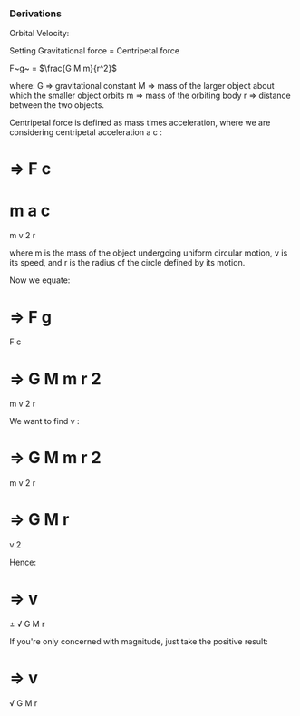 ### Derivations ###

Orbital Velocity:

Setting Gravitational force = Centripetal force

F~g~ = $\frac{G M m}{r^2}$

where: 
G => gravitational constant 
M => mass of the larger object about which the smaller object orbits
m => mass of the orbiting body 
r => distance between the two objects.

Centripetal force is defined as mass times acceleration, where we are considering centripetal acceleration 
a
c
:

⇒
F
c
=
m
a
c
=
m
v
2
r
 

where 
m
 is the mass of the object undergoing uniform circular motion, 
v
 is its speed, and 
r
 is the radius of the circle defined by its motion.

Now we equate:

⇒
F
g
=
F
c

⇒
G
M
m
r
2
=
m
v
2
r

We want to find 
v
:

⇒
G
M
m
r
2
=
m
v
2
r

⇒
G
M
r
=
v
2

Hence:

⇒
v
=
±
√
G
M
r

If you're only concerned with magnitude, just take the positive result:

⇒
v
=
√
G
M
r

